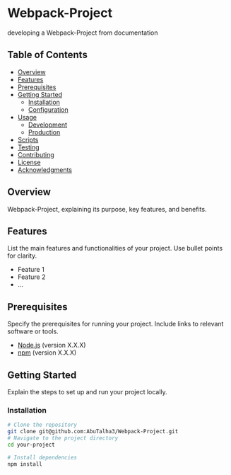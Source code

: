 # Webpack-Project
developing a Webpack-Project from documentation

## Table of Contents

- [Overview](#overview)
- [Features](#features)
- [Prerequisites](#prerequisites)
- [Getting Started](#getting-started)
  - [Installation](#installation)
  - [Configuration](#configuration)
- [Usage](#usage)
  - [Development](#development)
  - [Production](#production)
- [Scripts](#scripts)
- [Testing](#testing)
- [Contributing](#contributing)
- [License](#license)
- [Acknowledgments](#acknowledgments)

## Overview

Webpack-Project, explaining its purpose, key features, and benefits.

## Features

List the main features and functionalities of your project. Use bullet points for clarity.

- Feature 1
- Feature 2
- ...

## Prerequisites

Specify the prerequisites for running your project. Include links to relevant software or tools.

- [Node.js](https://nodejs.org/) (version X.X.X)
- [npm](https://www.npmjs.com/) (version X.X.X)

## Getting Started

Explain the steps to set up and run your project locally.

### Installation

```bash
# Clone the repository
git clone git@github.com:AbuTalha3/Webpack-Project.git
# Navigate to the project directory
cd your-project

# Install dependencies
npm install

